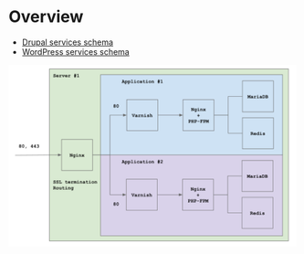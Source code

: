 # Overview

* [Drupal services schema](drupal/README.md)
* [WordPress services schema](wordpress/README.md)

![Example schema](_images/schema.png)
